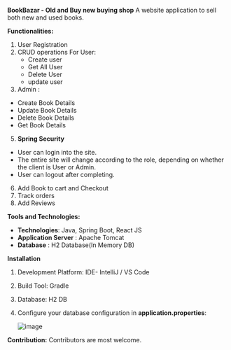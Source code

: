 **BookBazar - Old and Buy new buying shop**
A website application to sell both new and used books.

**Functionalities:** 
1. User Registration
2. CRUD operations For User:
   - Create user
   - Get All User
   - Delete User
   - update user 
4. Admin :
  - Create Book Details
  - Update Book Details
  - Delete Book Details
  - Get Book Details
       
5. **Spring Security**
  - User can login into the site.
  - The entire site will change according to the role, depending on whether the client is User or Admin.
  - User can logout after completing.

6. Add Book to cart and Checkout
7. Track orders
8. Add Reviews

**Tools and Technologies:**
  - **Technologies**: Java, Spring Boot, React JS
  - **Application Server** : Apache Tomcat
  - **Database** : H2 Database(In Memory DB)

**Installation**
  1. Development Platform:  IDE- IntelliJ / VS Code
  2. Build Tool: Gradle
  3. Database: H2 DB
  4. Configure your database configuration in **application.properties**:

     ![image](https://github.com/Hiral-Sanghani/BookBazar/assets/46317729/113b1827-a28a-4b8a-a197-9316000de6ab)

**Contribution:**
Contributors are most welcome.
     
